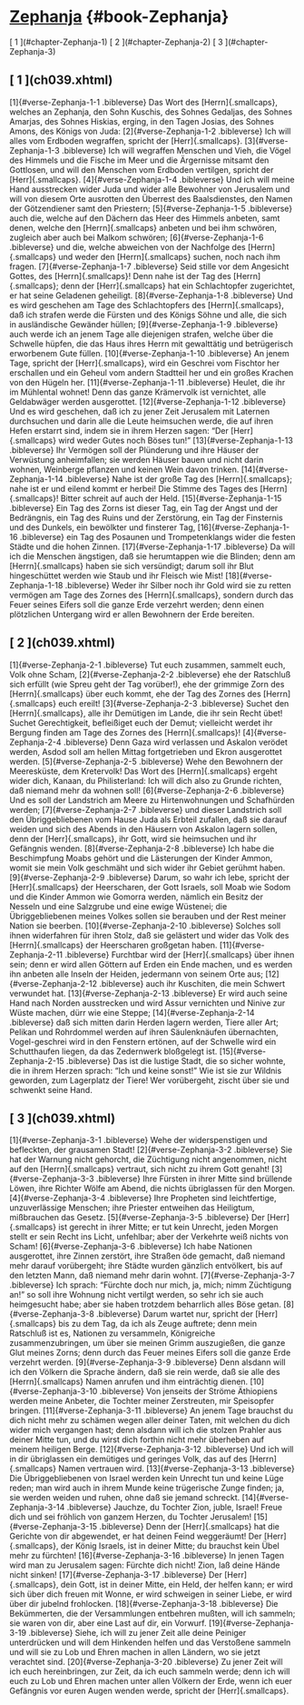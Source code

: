# [Zephanja](ch001.xhtml) {#book-Zephanja}

<div id="chapterlinks-Zephanja" class="chapterlinks">[&nbsp;1&nbsp;](#chapter-Zephanja-1) [&nbsp;2&nbsp;](#chapter-Zephanja-2) [&nbsp;3&nbsp;](#chapter-Zephanja-3) </div>

<h2 class="chaptertitle">[&nbsp;1&nbsp;](ch039.xhtml)<span><span id="chapter-Zephanja-1"></span></span></h2>
 
[1]{#verse-Zephanja-1-1 .bibleverse} Das Wort des [Herrn]{.smallcaps}, welches an Zephanja, den Sohn Kuschis, des Sohnes Gedaljas, des Sohnes Amarjas, des Sohnes Hiskias, erging, in den Tagen Josias, des Sohnes Amons, des Königs von Juda: 
[2]{#verse-Zephanja-1-2 .bibleverse} Ich will alles vom Erdboden wegraffen, spricht der [Herr]{.smallcaps}. 
[3]{#verse-Zephanja-1-3 .bibleverse} Ich will wegraffen Menschen und Vieh, die Vögel des Himmels und die Fische im Meer und die Ärgernisse mitsamt den Gottlosen, und will den Menschen vom Erdboden vertilgen, spricht der [Herr]{.smallcaps}. 
[4]{#verse-Zephanja-1-4 .bibleverse} Und ich will meine Hand ausstrecken wider Juda und wider alle Bewohner von Jerusalem und will von diesem Orte ausrotten den Überrest des Baalsdienstes, den Namen der Götzendiener samt den Priestern; 
[5]{#verse-Zephanja-1-5 .bibleverse} auch die, welche auf den Dächern das Heer des Himmels anbeten, samt denen, welche den [Herrn]{.smallcaps} anbeten und bei ihm schwören, zugleich aber auch bei Malkom schwören; 
[6]{#verse-Zephanja-1-6 .bibleverse} und die, welche abweichen von der Nachfolge des [Herrn]{.smallcaps} und weder den [Herrn]{.smallcaps} suchen, noch nach ihm fragen. 
[7]{#verse-Zephanja-1-7 .bibleverse} Seid stille vor dem Angesicht Gottes, des [Herrn]{.smallcaps}! Denn nahe ist der Tag des [Herrn]{.smallcaps}; denn der [Herr]{.smallcaps} hat ein Schlachtopfer zugerichtet, er hat seine Geladenen geheiligt. 
[8]{#verse-Zephanja-1-8 .bibleverse} Und es wird geschehen am Tage des Schlachtopfers des [Herrn]{.smallcaps}, daß ich strafen werde die Fürsten und des Königs Söhne und alle, die sich in ausländische Gewänder hüllen; 
[9]{#verse-Zephanja-1-9 .bibleverse} auch werde ich an jenem Tage alle diejenigen strafen, welche über die Schwelle hüpfen, die das Haus ihres Herrn mit gewalttätig und betrügerisch erworbenem Gute füllen. 
[10]{#verse-Zephanja-1-10 .bibleverse} An jenem Tage, spricht der [Herr]{.smallcaps}, wird ein Geschrei vom Fischtor her erschallen und ein Geheul vom andern Stadtteil her und ein großes Krachen von den Hügeln her. 
[11]{#verse-Zephanja-1-11 .bibleverse} Heulet, die ihr im Mühlental wohnet! Denn das ganze Krämervolk ist vernichtet, alle Geldabwäger werden ausgerottet. 
[12]{#verse-Zephanja-1-12 .bibleverse} Und es wird geschehen, daß ich zu jener Zeit Jerusalem mit Laternen durchsuchen und darin alle die Leute heimsuchen werde, die auf ihren Hefen erstarrt sind, indem sie in ihrem Herzen sagen: “Der [Herr]{.smallcaps} wird weder Gutes noch Böses tun!” 
[13]{#verse-Zephanja-1-13 .bibleverse} Ihr Vermögen soll der Plünderung und ihre Häuser der Verwüstung anheimfallen; sie werden Häuser bauen und nicht darin wohnen, Weinberge pflanzen und keinen Wein davon trinken. 
[14]{#verse-Zephanja-1-14 .bibleverse} Nahe ist der große Tag des [Herrn]{.smallcaps}; nahe ist er und eilend kommt er herbei! Die Stimme des Tages des [Herrn]{.smallcaps}! Bitter schreit auf auch der Held. 
[15]{#verse-Zephanja-1-15 .bibleverse} Ein Tag des Zorns ist dieser Tag, ein Tag der Angst und der Bedrängnis, ein Tag des Ruins und der Zerstörung, ein Tag der Finsternis und des Dunkels, ein bewölkter und finsterer Tag, 
[16]{#verse-Zephanja-1-16 .bibleverse} ein Tag des Posaunen und Trompetenklangs wider die festen Städte und die hohen Zinnen. 
[17]{#verse-Zephanja-1-17 .bibleverse} Da will ich die Menschen ängstigen, daß sie herumtappen wie die Blinden; denn am [Herrn]{.smallcaps} haben sie sich versündigt; darum soll ihr Blut hingeschüttet werden wie Staub und ihr Fleisch wie Mist! 
[18]{#verse-Zephanja-1-18 .bibleverse} Weder ihr Silber noch ihr Gold wird sie zu retten vermögen am Tage des Zornes des [Herrn]{.smallcaps}, sondern durch das Feuer seines Eifers soll die ganze Erde verzehrt werden; denn einen plötzlichen Untergang wird er allen Bewohnern der Erde bereiten. 

<h2 class="chaptertitle">[&nbsp;2&nbsp;](ch039.xhtml)<span><span id="chapter-Zephanja-2"></span></span></h2>
 
[1]{#verse-Zephanja-2-1 .bibleverse} Tut euch zusammen, sammelt euch, Volk ohne Scham, 
[2]{#verse-Zephanja-2-2 .bibleverse} ehe der Ratschluß sich erfüllt (wie Spreu geht der Tag vorüber!), ehe der grimmige Zorn des [Herrn]{.smallcaps} über euch kommt, ehe der Tag des Zornes des [Herrn]{.smallcaps} euch ereilt! 
[3]{#verse-Zephanja-2-3 .bibleverse} Suchet den [Herrn]{.smallcaps}, alle ihr Demütigen im Lande, die ihr sein Recht übet! Suchet Gerechtigkeit, befleißiget euch der Demut; vielleicht werdet ihr Bergung finden am Tage des Zornes des [Herrn]{.smallcaps}! 
[4]{#verse-Zephanja-2-4 .bibleverse} Denn Gaza wird verlassen und Askalon verödet werden, Asdod soll am hellen Mittag fortgetrieben und Ekron ausgerottet werden. 
[5]{#verse-Zephanja-2-5 .bibleverse} Wehe den Bewohnern der Meeresküste, dem Kretervolk! Das Wort des [Herrn]{.smallcaps} ergeht wider dich, Kanaan, du Philisterland: Ich will dich also zu Grunde richten, daß niemand mehr da wohnen soll! 
[6]{#verse-Zephanja-2-6 .bibleverse} Und es soll der Landstrich am Meere zu Hirtenwohnungen und Schafhürden werden; 
[7]{#verse-Zephanja-2-7 .bibleverse} und dieser Landstrich soll den Übriggebliebenen vom Hause Juda als Erbteil zufallen, daß sie darauf weiden und sich des Abends in den Häusern von Askalon lagern sollen, denn der [Herr]{.smallcaps}, ihr Gott, wird sie heimsuchen und ihr Gefängnis wenden. 
[8]{#verse-Zephanja-2-8 .bibleverse} Ich habe die Beschimpfung Moabs gehört und die Lästerungen der Kinder Ammon, womit sie mein Volk geschmäht und sich wider ihr Gebiet gerühmt haben. 
[9]{#verse-Zephanja-2-9 .bibleverse} Darum, so wahr ich lebe, spricht der [Herr]{.smallcaps} der Heerscharen, der Gott Israels, soll Moab wie Sodom und die Kinder Ammon wie Gomorra werden, nämlich ein Besitz der Nesseln und eine Salzgrube und eine ewige Wüstenei; die Übriggebliebenen meines Volkes sollen sie berauben und der Rest meiner Nation sie beerben. 
[10]{#verse-Zephanja-2-10 .bibleverse} Solches soll ihnen widerfahren für ihren Stolz, daß sie gelästert und wider das Volk des [Herrn]{.smallcaps} der Heerscharen großgetan haben. 
[11]{#verse-Zephanja-2-11 .bibleverse} Furchtbar wird der [Herr]{.smallcaps} über ihnen sein; denn er wird allen Göttern auf Erden ein Ende machen, und es werden ihn anbeten alle Inseln der Heiden, jedermann von seinem Orte aus; 
[12]{#verse-Zephanja-2-12 .bibleverse} auch ihr Kuschiten, die mein Schwert verwundet hat. 
[13]{#verse-Zephanja-2-13 .bibleverse} Er wird auch seine Hand nach Norden ausstrecken und wird Assur vernichten und Ninive zur Wüste machen, dürr wie eine Steppe; 
[14]{#verse-Zephanja-2-14 .bibleverse} daß sich mitten darin Herden lagern werden, Tiere aller Art; Pelikan und Rohrdommel werden auf ihren Säulenknäufen übernachten, Vogel-geschrei wird in den Fenstern ertönen, auf der Schwelle wird ein Schutthaufen liegen, da das Zedernwerk bloßgelegt ist. 
[15]{#verse-Zephanja-2-15 .bibleverse} Das ist die lustige Stadt, die so sicher wohnte, die in ihrem Herzen sprach: “Ich und keine sonst!” Wie ist sie zur Wildnis geworden, zum Lagerplatz der Tiere! Wer vorübergeht, zischt über sie und schwenkt seine Hand. 

<h2 class="chaptertitle">[&nbsp;3&nbsp;](ch039.xhtml)<span><span id="chapter-Zephanja-3"></span></span></h2>
 
[1]{#verse-Zephanja-3-1 .bibleverse} Wehe der widerspenstigen und befleckten, der grausamen Stadt! 
[2]{#verse-Zephanja-3-2 .bibleverse} Sie hat der Warnung nicht gehorcht, die Züchtigung nicht angenommen, nicht auf den [Herrn]{.smallcaps} vertraut, sich nicht zu ihrem Gott genaht! 
[3]{#verse-Zephanja-3-3 .bibleverse} Ihre Fürsten in ihrer Mitte sind brüllende Löwen, ihre Richter Wölfe am Abend, die nichts übriglassen für den Morgen. 
[4]{#verse-Zephanja-3-4 .bibleverse} Ihre Propheten sind leichtfertige, unzuverlässige Menschen; ihre Priester entweihen das Heiligtum, mißbrauchen das Gesetz. 
[5]{#verse-Zephanja-3-5 .bibleverse} Der [Herr]{.smallcaps} ist gerecht in ihrer Mitte; er tut kein Unrecht, jeden Morgen stellt er sein Recht ins Licht, unfehlbar; aber der Verkehrte weiß nichts von Scham! 
[6]{#verse-Zephanja-3-6 .bibleverse} Ich habe Nationen ausgerottet, ihre Zinnen zerstört, ihre Straßen öde gemacht, daß niemand mehr darauf vorübergeht; ihre Städte wurden gänzlich entvölkert, bis auf den letzten Mann, daß niemand mehr darin wohnt. 
[7]{#verse-Zephanja-3-7 .bibleverse} Ich sprach: “Fürchte doch nur mich, ja, mich; nimm Züchtigung an!” so soll ihre Wohnung nicht vertilgt werden, so sehr ich sie auch heimgesucht habe; aber sie haben trotzdem beharrlich alles Böse getan. 
[8]{#verse-Zephanja-3-8 .bibleverse} Darum wartet nur, spricht der [Herr]{.smallcaps} bis zu dem Tag, da ich als Zeuge auftrete; denn mein Ratschluß ist es, Nationen zu versammeln, Königreiche zusammenzubringen, um über sie meinen Grimm auszugießen, die ganze Glut meines Zorns; denn durch das Feuer meines Eifers soll die ganze Erde verzehrt werden. 
[9]{#verse-Zephanja-3-9 .bibleverse} Denn alsdann will ich den Völkern die Sprache ändern, daß sie rein werde, daß sie alle des [Herrn]{.smallcaps} Namen anrufen und ihm einträchtig dienen. 
[10]{#verse-Zephanja-3-10 .bibleverse} Von jenseits der Ströme Äthiopiens werden meine Anbeter, die Tochter meiner Zerstreuten, mir Speisopfer bringen. 
[11]{#verse-Zephanja-3-11 .bibleverse} An jenem Tage brauchst du dich nicht mehr zu schämen wegen aller deiner Taten, mit welchen du dich wider mich vergangen hast; denn alsdann will ich die stolzen Prahler aus deiner Mitte tun, und du wirst dich forthin nicht mehr überheben auf meinem heiligen Berge. 
[12]{#verse-Zephanja-3-12 .bibleverse} Und ich will in dir übriglassen ein demütiges und geringes Volk, das auf des [Herrn]{.smallcaps} Namen vertrauen wird. 
[13]{#verse-Zephanja-3-13 .bibleverse} Die Übriggebliebenen von Israel werden kein Unrecht tun und keine Lüge reden; man wird auch in ihrem Munde keine trügerische Zunge finden; ja, sie werden weiden und ruhen, ohne daß sie jemand schreckt. 
[14]{#verse-Zephanja-3-14 .bibleverse} Jauchze, du Tochter Zion, juble, Israel! Freue dich und sei fröhlich von ganzem Herzen, du Tochter Jerusalem! 
[15]{#verse-Zephanja-3-15 .bibleverse} Denn der [Herr]{.smallcaps} hat die Gerichte von dir abgewendet, er hat deinen Feind weggeräumt! Der [Herr]{.smallcaps}, der König Israels, ist in deiner Mitte; du brauchst kein Übel mehr zu fürchten! 
[16]{#verse-Zephanja-3-16 .bibleverse} In jenen Tagen wird man zu Jerusalem sagen: Fürchte dich nicht! Zion, laß deine Hände nicht sinken! 
[17]{#verse-Zephanja-3-17 .bibleverse} Der [Herr]{.smallcaps}, dein Gott, ist in deiner Mitte, ein Held, der helfen kann; er wird sich über dich freuen mit Wonne, er wird schweigen in seiner Liebe, er wird über dir jubelnd frohlocken. 
[18]{#verse-Zephanja-3-18 .bibleverse} Die Bekümmerten, die der Versammlungen entbehren mußten, will ich sammeln; sie waren von dir, aber eine Last auf dir, ein Vorwurf. 
[19]{#verse-Zephanja-3-19 .bibleverse} Siehe, ich will zu jener Zeit alle deine Peiniger unterdrücken und will dem Hinkenden helfen und das Verstoßene sammeln und will sie zu Lob und Ehren machen in allen Ländern, wo sie jetzt verachtet sind. 
[20]{#verse-Zephanja-3-20 .bibleverse} Zu jener Zeit will ich euch hereinbringen, zur Zeit, da ich euch sammeln werde; denn ich will euch zu Lob und Ehren machen unter allen Völkern der Erde, wenn ich euer Gefängnis vor euren Augen wenden werde, spricht der [Herr]{.smallcaps}. 